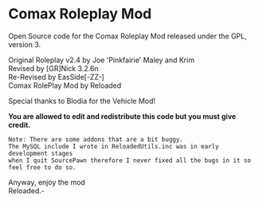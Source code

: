 # Comax Roleplay Mod

Open Source code for the Comax Roleplay Mod released under the GPL, version 3.

Original Roleplay v2.4 by Joe 'Pinkfairie' Maley and Krim<br>
Revised by [GR]Nick 3.2.6n<br>
Re-Revised by EasSide[-ZZ-]<br>
Comax RolePlay Mod by Reloaded<br>

Special thanks to Blodia for the Vehicle Mod!

<strong>You are allowed to edit and redistribute this code but you must give credit.</strong>
```
Note: There are some addons that are a bit buggy.
The MySQL include I wrote in ReloadedUtils.inc was in early development stages
when I quit SourcePawn therefore I never fixed all the bugs in it so feel free to do so.
```

Anyway, enjoy the mod<br>
Reloaded.-
